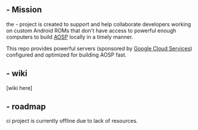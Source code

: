 ## - Mission

the - project is created to support and help collaborate developers working on custom Android ROMs that 
don't have access to powerful enough computers to build [AOSP](https://source.android.com/) locally in a timely manner.

This repo provides powerful servers (sponsored by [Google Cloud Services](https://cloud.google.com))
configured and optimized for building AOSP fast.

## - wiki
[wiki here]

## - roadmap
ci project is currently offline due to lack of resources.